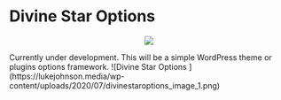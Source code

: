 # Divine Star Options
<p align="center">
  <img src="https://lukejohnson.media/wp-content/uploads/2020/07/logo-small.png" />
</p>
Currently under development. 
This will be a simple WordPress theme or plugins options framework.
![Divine Star Options ](https://lukejohnson.media/wp-content/uploads/2020/07/divinestaroptions_image_1.png)
